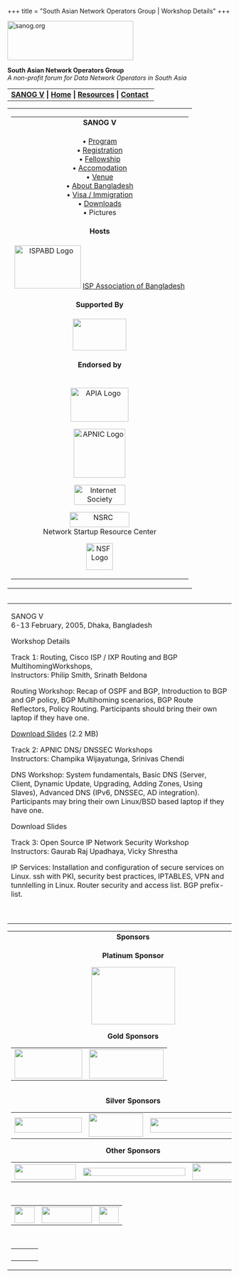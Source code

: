 +++
title = "South Asian Network Operators Group | Workshop Details"
+++

[<img src="../images/logo.jpg" width="283" height="88" alt="sanog.org" />](../index.html)

**South Asian Network Operators Group**  
*A non-profit forum for Data Network Operators in South Asia*

<table width="760" data-border="0" data-cellspacing="0" data-cellpadding="0">
<tbody>
<tr class="odd">
<td><strong><a href="index.html">SANOG V</a></strong> <strong>| <a href="../index.html">Home</a> | <a href="../resources/index.html">Resources</a> | <a href="../contact.htm">Contact</a> </strong></td>
</tr>
</tbody>
</table>

<table width="99%" data-border="0" data-cellspacing="0" data-cellpadding="8">
<colgroup>
<col style="width: 100%" />
</colgroup>
<tbody>
<tr class="odd">
<td><table width="100%" data-border="0" data-cellspacing="2" data-cellpadding="0">
<colgroup>
<col style="width: 100%" />
</colgroup>
<tbody>
<tr class="odd">
<td style="text-align: center;"><strong>SANOG V</strong></td>
</tr>
<tr class="even">
<td style="text-align: center;"><p>• <a href="program.htm">Program</a><br />
• <a href="registration.htm">Registration</a><br />
• <a href="fellowship.htm">Fellowship</a><br />
• <a href="accomodation.htm">Accomodation</a><br />
• <a href="venue.htm">Venue</a><br />
• <a href="country.htm">About Bangladesh</a><br />
• <a href="visa.htm">Visa / Immigration</a><br />
• <a href="downloads.htm">Downloads</a><br />
• Pictures</p></td>
</tr>
<tr class="odd">
<td style="text-align: center;"><strong>Hosts</strong></td>
</tr>
<tr class="even">
<td style="text-align: center;"><div data-align="center">
<p><a href="http://www.ispabd.org/"><img src="images/ispabdlogo.gif" width="149" height="97" alt="ISPABD Logo" /></a> <a href="http://www.ispabd.org/">ISP Association of Bangladesh</a></p>
</div></td>
</tr>
<tr class="odd">
<td style="text-align: center;"><strong>Supported By</strong></td>
</tr>
<tr class="even">
<td style="text-align: center;"><p><img src="images/iit_logo.jpg" width="120" height="71" /><br />
</p></td>
</tr>
<tr class="odd">
<td style="text-align: center;"><strong>Endorsed by</strong></td>
</tr>
<tr class="even">
<td style="text-align: center;"><p><br />
<a href="http://www.apia.org/"><img src="../sanog4/images/apialogo.gif" width="130" height="76" alt="APIA Logo" /></a></p>
<p><a href="http://www.apnic.net/"><img src="../sanog4/images/apniclogo.jpg" width="116" height="110" alt="APNIC Logo" /></a></p>
<p><a href="http://www.isoc.org/"><img src="../sanog4/images/isoc.gif" width="115" height="45" alt="Internet Society" /></a></p>
<p><a href="http://www.nsrc.org/"><img src="../sanog4/images/nsrc-logo.gif" width="134" height="34" alt="NSRC" /></a><br />
Network Startup Resource Center</p>
<p><a href="http://www.nsf.gov"><img src="../sanog4/images/nsf.gif" width="60" height="60" alt="NSF Logo" /></a></p></td>
</tr>
</tbody>
</table></td>
</tr>
</tbody>
</table>

<img src="../images/1pxt.gif" width="1" height="1" />

<table width="100%" data-border="0" data-cellspacing="0" data-cellpadding="10">
<colgroup>
<col style="width: 100%" />
</colgroup>
<tbody>
<tr class="odd">
<td><p>SANOG V<br />
6-13 February, 2005, Dhaka, Bangladesh</p>
<p>Workshop Details</p>
<p>Track 1: Routing, Cisco ISP / IXP Routing and BGP MultihomingWorkshops,<br />
Instructors: Philip Smith, Srinath Beldona</p>
<p>Routing Workshop: Recap of OSPF and BGP, Introduction to BGP and GP policy, BGP Multihoming scenarios, BGP Route Reflectors, Policy Routing. Participants should bring their own laptop if they have one.<br />
</p>
<p><a href="../sanog4/RoutingWorkshop.zip">Download Slides</a> (2.2 MB)</p>
<p>Track 2: APNIC DNS/ DNSSEC Workshops<br />
Instructors: Champika Wijayatunga, Srinivas Chendi</p>
<p>DNS Workshop: System fundamentals, Basic DNS (Server, Client, Dynamic Update, Upgrading, Adding Zones, Using Slaves), Advanced DNS (IPv6, DNSSEC, AD integration). Participants may bring their own Linux/BSD based laptop if they have one.</p>
<p>Download Slides</p>
<p>Track 3: Open Source IP Network Security Workshop<br />
Instructors: Gaurab Raj Upadhaya, Vicky Shrestha</p>
<p>IP Services: Installation and configuration of secure services on Linux. ssh with PKI, security best practices, IPTABLES, VPN and tunnlelling in Linux. Router security and access list. BGP prefix-list.</p>
<p> </p></td>
</tr>
</tbody>
</table>

<table width="100%" data-border="0" data-cellspacing="0">
<colgroup>
<col style="width: 100%" />
</colgroup>
<tbody>
<tr class="odd">
<td style="text-align: center;"><strong>Sponsors</strong></td>
</tr>
<tr class="even">
<td style="text-align: center;"><div data-align="center">
<p><strong>Platinum Sponsor</strong></p>
<p><img src="images/wilan-norban.jpg" width="188" height="129" /></p>
<p><strong>Gold Sponsors</strong></p>
<table height="93">
<tbody>
<tr class="odd">
<td style="text-align: center;"><img src="images/metronet_logo.jpg" width="152" height="66" /></td>
<td style="text-align: center;"><img src="images/ciscologo.jpg" width="167" height="65" /></td>
</tr>
</tbody>
</table>
<p><strong>Silver Sponsors</strong></p>
<table>
<tbody>
<tr class="odd">
<td style="text-align: center;"><img src="../sanog4/images/juniper.GIF" width="151" height="34" /></td>
<td style="text-align: center;"><img src="images/atc_logo.jpg" width="122" height="52" /></td>
<td style="text-align: center;"><img src="images/adn_logo.jpg" width="201" height="33" /></td>
</tr>
</tbody>
</table>
<p><strong>Other Sponsors</strong></p>
<table>
<tbody>
<tr class="odd">
<td style="text-align: center;"><img src="images/bdcomlogo.gif" width="138" height="34" /></td>
<td style="text-align: center;"><img src="images/sufia_logo.jpg" width="230" height="18" /></td>
<td style="text-align: center;"><img src="images/greenfield_logo.jpg" width="133" height="37" /></td>
</tr>
</tbody>
</table>
<p> </p>
<table>
<tbody>
<tr class="odd">
<td style="text-align: center;"><img src="images/isn_logo.jpg" width="45" height="37" /></td>
<td style="text-align: center;"><img src="images/tracer_logo.jpg" width="113" height="37" /></td>
<td style="text-align: center;"><img src="images/global_logo.jpg" width="44" height="37" /></td>
</tr>
</tbody>
</table>
<p> </p>
<table>
<tbody>
<tr class="odd">
<td style="text-align: center;"> </td>
<td style="text-align: center;"> </td>
<td style="text-align: center;"> </td>
</tr>
</tbody>
</table>
</div></td>
</tr>
</tbody>
</table>
